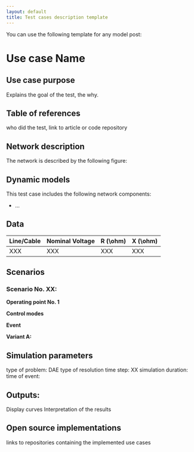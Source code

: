 ```yaml
---
layout: default
title: Test cases description template
---
```


You can use the following template for any model post:

# Use case Name​

## Use case purpose​
Explains the goal of the test, the why. ​

## Table of references
who did the test, link to article or code repository​

## Network ​description
The network is described by the following figure:

## Dynamic models​
This test case includes the following network components: 
- ...


## Data 

| Line/Cable  | Nominal Voltage |  R (\ohm) |  X (\ohm)  | 
| ----------- | --------------- | --------- | ---------- |
| XXX         |    XXX   |   XXX    | XXX          |

## Scenarios

### Scenario No. XX: 

**Operating point No. 1**

**Control modes**

**Event** 

**Variant A:** 


## Simulation parameters
type of problem: DAE
type of resolution
time step: XX 
simulation duration:
time of event: 

## Outputs: ​
Display curves 
Interpretation of the results

## Open source implementations
links to repositories containing the implemented use cases​